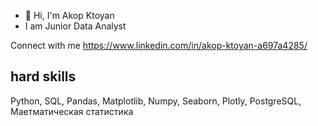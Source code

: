 - 👋 Hi, I'm Akop Ktoyan
- I am Junior Data Analyst 


Connect with me 
https://www.linkedin.com/in/akop-ktoyan-a697a4285/ 

## hard skills 
Python, SQL, Pandas, Matplotlib, Numpy, Seaborn, Plotly, PostgreSQL, Маетматическая статистика 

